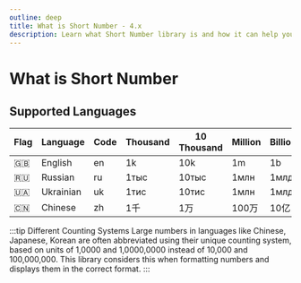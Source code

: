 ```yaml
---
outline: deep
title: What is Short Number - 4.x
description: Learn what Short Number library is and how it can help you format numbers into short, human-readable format
---
```


# What is Short Number


## Supported Languages
| Flag | Language  | Code | Thousand | 10 Thousand | Million | Billion | Trillion |
| ---- | --------- | ---- | -------- | ----------- | ------- | ------- | -------- |
| 🇬🇧    | English   | en   | 1k       | 10k         | 1m      | 1b      | 1t       |
| 🇷🇺    | Russian   | ru   | 1тыс     | 10тыс       | 1млн    | 1млд    | 1трн     |
| 🇺🇦    | Ukrainian | uk   | 1тис     | 10тис       | 1млн    | 1млд    | 1трн     |
| 🇨🇳    | Chinese   | zh   | 1千      | 1万         | 100万   | 10亿    | 1兆      |

:::tip Different Counting Systems
Large numbers in languages like Chinese, Japanese, Korean are often abbreviated using their unique counting system, based on units of 1,0000 and 1,0000,0000 instead of 10,000 and 100,000,000. This library considers this when formatting numbers and displays them in the correct format.
:::